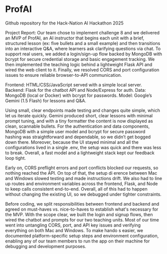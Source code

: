 # ProfAI
Github repository for the Hack-Nation AI Hackathon 2025

Project Report: 
Our team chose to implement challenge 8 and we delivered an MVP of ProfAI, an AI instructor that begins 
each unit with a brief, structured lesson (ex: five bullets and a small example) and then transitions into an 
interactive Q&A, where learners ask clarifying questions via chat. To support real users, we added a 
login/sign-up flow backed by MongoDB with bcrypt for secure credential storage and basic engagement 
tracking. We then implemented the teaching logic behind a lightweight Flask API and wired the web client 
to it. Finally, we resolved CORS and port configuration issues to ensure reliable browser-to-API 
communication. 

Frontend: HTML/CSS/JavaScript served with a simple local server.  
Backend: Flask for the chatbot API and Node/Express for auth. Data: MongoDB (local or Docker) with 
bcrypt for passwords. Model: Google’s Gemini (1.5 Flash) for lessons and Q&A. 

Using small, clear endpoints made testing and changes quite simple, which let us iterate quickly. Gemini 
produced short, clear lessons with minimal prompt tuning, and with a tiny formatter the content is now 
displayed as clean, scannable bullets. For the authentication and data components, MongoDB with a 
simple user model and bcrypt for secure password hashing was straightforward and dependable, so we 
didn’t get bogged down there. Moreover, because the UI stayed minimal and all the configurations lived in 
a single .env, the setup was quick and there was less to break. Overall, a fast model and a lightweight 
stack kept our feedback loop tight. 

Early on, CORS preflight errors and port conflicts blocked our requests, so nothing reached the API. On 
top of that, the setup di erence between Mac and Windows slowed testing and made instructions drift. 
We also had to line up routes and environment variables across the frontend, Flask, and Node to keep 
calls consistent end-to-end. Overall, all of this had to happen without changing the existing UI, so we 
debugged under tighter constraints. 

Before coding, we split responsibilities between frontend and backend and agreed on must-haves vs. 
nice-to-haves to establish what's necessary for the MVP. With the scope clear, we built the login and 
signup flows, then wired the chatbot and prompts for our two teaching units. Most of our time went into 
untangling CORS, port, and API key issues and verifying everything on both Mac and Windows. To make 
hando s easier, we documented platform-specific setup steps and environment configuration, enabling 
any of our team members to run the app on their machine for debugging and development purposes. 
